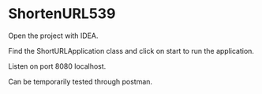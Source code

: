 # ShortenURL539
Open the project with IDEA.


Find the ShortURLApplication class and click on start to run the application.


Listen on port 8080 localhost.


Can be temporarily tested through postman.
